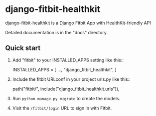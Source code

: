 # django-fitbit-healthkit

django-fitbit-healthkit is a Django Fitbit App with HealthKit-friendly API

Detailed documentation is in the "docs" directory.

Quick start
-----------

1. Add "fitbit" to your INSTALLED_APPS setting like this::

    INSTALLED_APPS = [
        ...,
        "django_fitbit_healthkit",
    ]

2. Include the fitbit URLconf in your project urls.py like this::

    path("fitbit/", include("django_fitbit_healthkit.urls")),

3. Run ``python manage.py migrate`` to create the models.

4. Visit the ``/fitbit/login`` URL to sign in with Fitbit.
